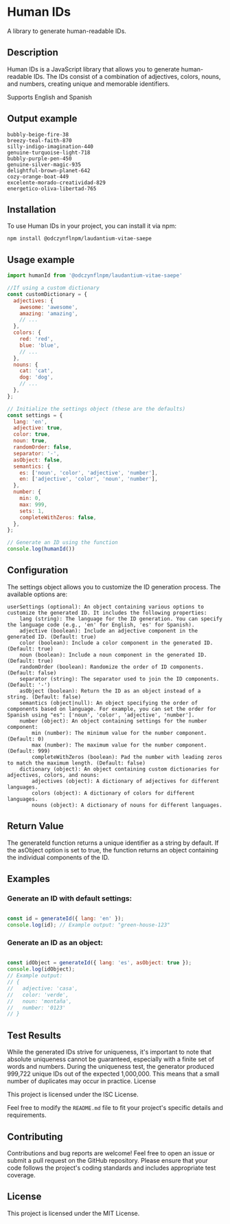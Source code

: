 # Human IDs

A library to generate human-readable IDs.

## Description

Human IDs is a JavaScript library that allows you to generate human-readable IDs. The IDs consist of a combination of adjectives, colors, nouns, and numbers, creating unique and memorable identifiers.

Supports English and Spanish
## Output example
    bubbly-beige-fire-38
    breezy-teal-faith-870
    silly-indigo-imagination-440
    genuine-turquoise-light-718
    bubbly-purple-pen-450
    genuine-silver-magic-935
    delightful-brown-planet-642
    cozy-orange-boat-449
    excelente-morado-creatividad-829
    energetico-oliva-libertad-765
## Installation

To use Human IDs in your project, you can install it via npm:

```she
npm install @odczynflnpm/laudantium-vitae-saepe
```
## Usage example

```javascript
import humanId from '@odczynflnpm/laudantium-vitae-saepe'

//If using a custom dictionary
const customDictionary = {
  adjectives: {
    awesome: 'awesome',
    amazing: 'amazing',
    // ...
  },
  colors: {
    red: 'red',
    blue: 'blue',
    // ...
  },
  nouns: {
    cat: 'cat',
    dog: 'dog',
    // ...
  },
};

// Initialize the settings object (these are the defaults)
const settings = {
  lang: 'en',
  adjective: true,
  color: true,
  noun: true,
  randomOrder: false,
  separator: '-',
  asObject: false,
  semantics: {
    es: ['noun', 'color', 'adjective', 'number'],
    en: ['adjective', 'color', 'noun', 'number'],
  },
  number: {
    min: 0,
    max: 999,
    sets: 1,
    completeWithZeros: false,
  },
};

// Generate an ID using the function
console.log(humanId())
```
## Configuration

The settings object allows you to customize the ID generation process. The available options are:

    userSettings (optional): An object containing various options to customize the generated ID. It includes the following properties:
        lang (string): The language for the ID generation. You can specify the language code (e.g., 'en' for English, 'es' for Spanish).
        adjective (boolean): Include an adjective component in the generated ID. (Default: true)
        color (boolean): Include a color component in the generated ID. (Default: true)
        noun (boolean): Include a noun component in the generated ID. (Default: true)
        randomOrder (boolean): Randomize the order of ID components. (Default: false)
        separator (string): The separator used to join the ID components. (Default: '-')
        asObject (boolean): Return the ID as an object instead of a string. (Default: false)
        semantics (object|null): An object specifying the order of components based on language. For example, you can set the order for Spanish using "es": ['noun', 'color', 'adjective', 'number'].
        number (object): An object containing settings for the number component:
            min (number): The minimum value for the number component. (Default: 0)
            max (number): The maximum value for the number component. (Default: 999)
            completeWithZeros (boolean): Pad the number with leading zeros to match the maximum length. (Default: false)
        dictionary (object): An object containing custom dictionaries for adjectives, colors, and nouns:
            adjectives (object): A dictionary of adjectives for different languages.
            colors (object): A dictionary of colors for different languages.
            nouns (object): A dictionary of nouns for different languages.

## Return Value
The generateId function returns a unique identifier as a string by default. If the asObject option is set to true, the function returns an object containing the individual components of the ID.

## Examples

### Generate an ID with default settings:

```javascript

const id = generateId({ lang: 'en' });
console.log(id); // Example output: "green-house-123"
```

### Generate an ID as an object:

```javascript

const idObject = generateId({ lang: 'es', asObject: true });
console.log(idObject);
// Example output:
// {
//   adjective: 'casa',
//   color: 'verde',
//   noun: 'montaña',
//   number: '0123'
// }
```
## Test Results

While the generated IDs strive for uniqueness, it's important to note that absolute uniqueness cannot be guaranteed, especially with a finite set of words and numbers. During the uniqueness test, the generator produced 999,722 unique IDs out of the expected 1,000,000. This means that a small number of duplicates may occur in practice.
License

This project is licensed under the ISC License.

Feel free to modify the `README.md` file to fit your project's specific details and requirements.

## Contributing

Contributions and bug reports are welcome! Feel free to open an issue or submit a pull request on the GitHub repository. Please ensure that your code follows the project's coding standards and includes appropriate test coverage.
## License

This project is licensed under the MIT License.